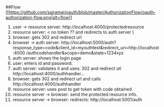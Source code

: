##Flow
[[https://github.com/sairamaj/oauth/blob/master/AuthorizationFlow/oauth-authorization-flow.png|alt=flow]]

1. user -> resource server: http://localhost:4000/protectedresource
2. resource server: < no token ?? and redirects to auth server )
3. browser: gets 302 and redirect url
4. browser -> auth server: http://localhost:5000/auth?response_type=code&client_id=myouthtest&redirect_uri=http://localhost:4000
/authcodehandler&scope=demo&state=1234xyz
5. auth server: shows the login page
6. user: enters id and password.
7. auth server: validates it and uses: 302 and redirect utl http://localhost:4000/authhandler...
8. browser: gets 302 and redirect url and calls http://localhost:4000/authhandler
9. resource server: uses post to get token with code obtained
10. resource server -> browser: send the protected resource info.
11. resource server -> browser: redirects: http://localhost:5001/auth

